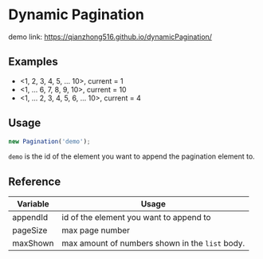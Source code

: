 # Dynamic Pagination

demo link: https://qianzhong516.github.io/dynamicPagination/

## Examples
* <1, 2, 3, 4, 5, ... 10>, current = 1
* <1, ... 6, 7, 8, 9, 10>, current = 10
* <1, ... 2, 3, 4, 5, 6, ... 10>, current = 4

## Usage
```javascript
new Pagination('demo');
```
`demo` is the id of the element you want to append the pagination element to.

## Reference
Variable | Usage
--------- | --------
appendId | id of the element you want to append to 
pageSize | max page number
maxShown | max amount of numbers shown in the `list` body.